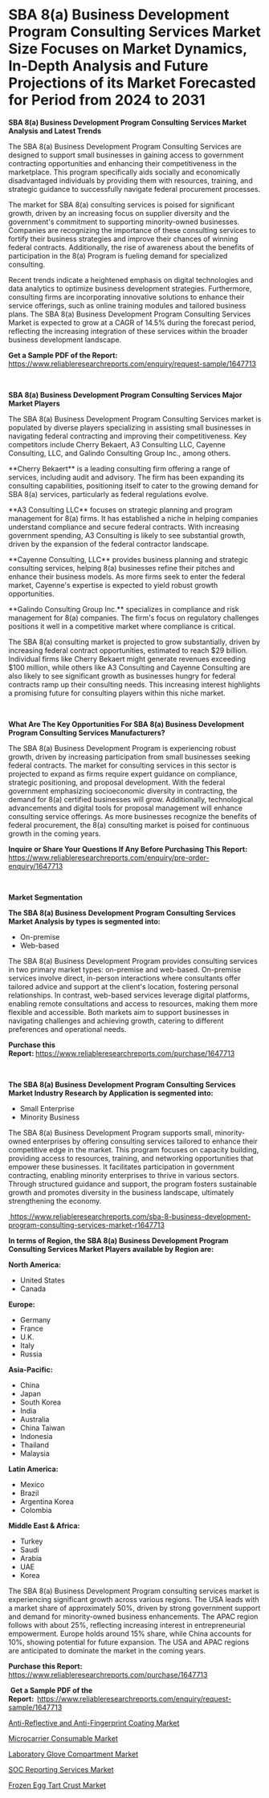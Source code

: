 <p><h1>SBA 8(a) Business Development Program Consulting Services Market Size Focuses on Market Dynamics, In-Depth Analysis and Future Projections of its Market Forecasted for Period from 2024 to 2031</h1></p><p><strong>SBA 8(a) Business Development Program Consulting Services Market Analysis and Latest Trends</strong></p>
<p><p>The SBA 8(a) Business Development Program Consulting Services are designed to support small businesses in gaining access to government contracting opportunities and enhancing their competitiveness in the marketplace. This program specifically aids socially and economically disadvantaged individuals by providing them with resources, training, and strategic guidance to successfully navigate federal procurement processes.</p><p>The market for SBA 8(a) consulting services is poised for significant growth, driven by an increasing focus on supplier diversity and the government's commitment to supporting minority-owned businesses. Companies are recognizing the importance of these consulting services to fortify their business strategies and improve their chances of winning federal contracts. Additionally, the rise of awareness about the benefits of participation in the 8(a) Program is fueling demand for specialized consulting.</p><p>Recent trends indicate a heightened emphasis on digital technologies and data analytics to optimize business development strategies. Furthermore, consulting firms are incorporating innovative solutions to enhance their service offerings, such as online training modules and tailored business plans. The SBA 8(a) Business Development Program Consulting Services Market is expected to grow at a CAGR of 14.5% during the forecast period, reflecting the increasing integration of these services within the broader business development landscape.</p></p>
<p><strong>Get a Sample PDF of the Report:&nbsp;</strong> <a href="https://www.reliableresearchreports.com/enquiry/request-sample/1647713?utm_campaign=112&utm_medium=2&utm_source=Github&utm_content=ia&utm_term=27102024&utm_id=sba-8a-business-development-program-consulting-services">https://www.reliableresearchreports.com/enquiry/request-sample/1647713</a></p>
<p>&nbsp;</p>
<p><strong>SBA 8(a) Business Development Program Consulting Services Major Market Players</strong></p>
<p><p>The SBA 8(a) Business Development Program Consulting Services market is populated by diverse players specializing in assisting small businesses in navigating federal contracting and improving their competitiveness. Key competitors include Cherry Bekaert, A3 Consulting LLC, Cayenne Consulting, LLC, and Galindo Consulting Group Inc., among others.</p><p>**Cherry Bekaert** is a leading consulting firm offering a range of services, including audit and advisory. The firm has been expanding its consulting capabilities, positioning itself to cater to the growing demand for SBA 8(a) services, particularly as federal regulations evolve. </p><p>**A3 Consulting LLC** focuses on strategic planning and program management for 8(a) firms. It has established a niche in helping companies understand compliance and secure federal contracts. With increasing government spending, A3 Consulting is likely to see substantial growth, driven by the expansion of the federal contractor landscape.</p><p>**Cayenne Consulting, LLC** provides business planning and strategic consulting services, helping 8(a) businesses refine their pitches and enhance their business models. As more firms seek to enter the federal market, Cayenne's expertise is expected to yield robust growth opportunities.</p><p>**Galindo Consulting Group Inc.** specializes in compliance and risk management for 8(a) companies. The firm's focus on regulatory challenges positions it well in a competitive market where compliance is critical. </p><p>The SBA 8(a) consulting market is projected to grow substantially, driven by increasing federal contract opportunities, estimated to reach $29 billion. Individual firms like Cherry Bekaert might generate revenues exceeding $100 million, while others like A3 Consulting and Cayenne Consulting are also likely to see significant growth as businesses hungry for federal contracts ramp up their consulting needs. This increasing interest highlights a promising future for consulting players within this niche market.</p></p>
<p>&nbsp;</p>
<p><strong>What Are The Key Opportunities For SBA 8(a) Business Development Program Consulting Services Manufacturers?</strong></p>
<p><p>The SBA 8(a) Business Development Program is experiencing robust growth, driven by increasing participation from small businesses seeking federal contracts. The market for consulting services in this sector is projected to expand as firms require expert guidance on compliance, strategic positioning, and proposal development. With the federal government emphasizing socioeconomic diversity in contracting, the demand for 8(a) certified businesses will grow. Additionally, technological advancements and digital tools for proposal management will enhance consulting service offerings. As more businesses recognize the benefits of federal procurement, the 8(a) consulting market is poised for continuous growth in the coming years.</p></p>
<p><strong>Inquire or Share Your Questions If Any Before Purchasing This Report:</strong> <a href="https://www.reliableresearchreports.com/enquiry/pre-order-enquiry/1647713?utm_campaign=112&utm_medium=2&utm_source=Github&utm_content=ia&utm_term=27102024&utm_id=sba-8a-business-development-program-consulting-services">https://www.reliableresearchreports.com/enquiry/pre-order-enquiry/1647713</a></p>
<p>&nbsp;</p>
<p><strong>Market Segmentation</strong></p>
<p><strong>The SBA 8(a) Business Development Program Consulting Services Market Analysis by types is segmented into:</strong></p>
<p><ul><li>On-premise</li><li>Web-based</li></ul></p>
<p><p>The SBA 8(a) Business Development Program provides consulting services in two primary market types: on-premise and web-based. On-premise services involve direct, in-person interactions where consultants offer tailored advice and support at the client's location, fostering personal relationships. In contrast, web-based services leverage digital platforms, enabling remote consultations and access to resources, making them more flexible and accessible. Both markets aim to support businesses in navigating challenges and achieving growth, catering to different preferences and operational needs.</p></p>
<p><strong>Purchase this Report:&nbsp;</strong><a href="https://www.reliableresearchreports.com/purchase/1647713?utm_campaign=112&utm_medium=2&utm_source=Github&utm_content=ia&utm_term=27102024&utm_id=sba-8a-business-development-program-consulting-services">https://www.reliableresearchreports.com/purchase/1647713</a></p>
<p>&nbsp;</p>
<p><strong>The SBA 8(a) Business Development Program Consulting Services Market Industry Research by Application is segmented into:</strong></p>
<p><ul><li>Small Enterprise</li><li>Minority Business</li></ul></p>
<p><p>The SBA 8(a) Business Development Program supports small, minority-owned enterprises by offering consulting services tailored to enhance their competitive edge in the market. This program focuses on capacity building, providing access to resources, training, and networking opportunities that empower these businesses. It facilitates participation in government contracting, enabling minority enterprises to thrive in various sectors. Through structured guidance and support, the program fosters sustainable growth and promotes diversity in the business landscape, ultimately strengthening the economy.</p></p>
<p><a href="https://www.reliableresearchreports.com/sba-8-business-development-program-consulting-services-market-r1647713?utm_campaign=112&utm_medium=2&utm_source=Github&utm_content=ia&utm_term=27102024&utm_id=sba-8a-business-development-program-consulting-services">&nbsp;https://www.reliableresearchreports.com/sba-8-business-development-program-consulting-services-market-r1647713</a></p>
<p><strong>In terms of Region, the SBA 8(a) Business Development Program Consulting Services Market Players available by Region are:</strong></p>
<p>
    <p> <strong> North America: </strong>
        <ul>
            <li>United States</li>
            <li>Canada</li>
        </ul>
        </p> 
    <p> <strong> Europe: </strong>
        <ul>
            <li>Germany</li>
            <li>France</li>
            <li>U.K.</li>
            <li>Italy</li>
            <li>Russia</li>
        </ul>
        </p> 
    <p> <strong> Asia-Pacific: </strong>
        <ul>
            <li>China</li>
            <li>Japan</li>
            <li>South Korea</li>
            <li>India</li>
            <li>Australia</li>
            <li>China Taiwan</li>
            <li>Indonesia</li>
            <li>Thailand</li>
            <li>Malaysia</li>
        </ul>
        </p> 
    <p> <strong> Latin America: </strong>
        <ul>
            <li>Mexico</li>
            <li>Brazil</li>
            <li>Argentina Korea</li>
            <li>Colombia</li>
        </ul>
        </p> 
    <p> <strong> Middle East & Africa: </strong>
        <ul>
            <li>Turkey</li>
            <li>Saudi</li>
            <li>Arabia</li>
            <li>UAE</li>
            <li>Korea</li>
        </ul>
    </p>
    </p>
<p><p>The SBA 8(a) Business Development Program consulting services market is experiencing significant growth across various regions. The USA leads with a market share of approximately 50%, driven by strong government support and demand for minority-owned business enhancements. The APAC region follows with about 25%, reflecting increasing interest in entrepreneurial empowerment. Europe holds around 15% share, while China accounts for 10%, showing potential for future expansion. The USA and APAC regions are anticipated to dominate the market in the coming years.</p></p>
<p><strong>Purchase this Report: </strong><a href="https://www.reliableresearchreports.com/purchase/1647713?utm_campaign=112&utm_medium=2&utm_source=Github&utm_content=ia&utm_term=27102024&utm_id=sba-8a-business-development-program-consulting-services">https://www.reliableresearchreports.com/purchase/1647713</a></p>
<p>&nbsp;<strong>Get a Sample PDF of the Report:&nbsp;&nbsp;</strong><a href="https://www.reliableresearchreports.com/enquiry/request-sample/1647713?utm_campaign=112&utm_medium=2&utm_source=Github&utm_content=ia&utm_term=27102024&utm_id=sba-8a-business-development-program-consulting-services">https://www.reliableresearchreports.com/enquiry/request-sample/1647713</a></p>
<p><strong></strong></p>
<p><p><a href="https://www.linkedin.com/pulse/anti-reflective-anti-fingerprint-coating-market-research-qgage?utm_campaign=112&utm_medium=2&utm_source=Github&utm_content=ia&utm_term=27102024&utm_id=sba-8a-business-development-program-consulting-services">Anti-Reflective and Anti-Fingerprint Coating Market</a></p><p><a href="https://www.linkedin.com/pulse/global-microcarrier-consumable-market-opportunities-challenges2024-4ieke?utm_campaign=112&utm_medium=2&utm_source=Github&utm_content=ia&utm_term=27102024&utm_id=sba-8a-business-development-program-consulting-services">Microcarrier Consumable Market</a></p><p><a href="https://issuu.com/reportprime-2/docs/laboratory-glove-compartment-market_bcc112852de53c?utm_campaign=112&utm_medium=2&utm_source=Github&utm_content=ia&utm_term=27102024&utm_id=sba-8a-business-development-program-consulting-services">Laboratory Glove Compartment Market</a></p><p><a href="https://github.com/inouyeaowaugh3/Market-Research-Report-List-1/blob/main/soc-reporting-services-market.md?utm_campaign=112&utm_medium=2&utm_source=Github&utm_content=ia&utm_term=27102024&utm_id=sba-8a-business-development-program-consulting-services">SOC Reporting Services Market</a></p><p><a href="https://github.com/c0mxahyman/Market-Research-Report-List-1/blob/main/frozen-egg-tart-crust-market.md?utm_campaign=112&utm_medium=2&utm_source=Github&utm_content=ia&utm_term=27102024&utm_id=sba-8a-business-development-program-consulting-services">Frozen Egg Tart Crust Market</a></p></p>